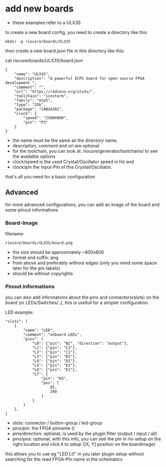 # add new boards
* these examples refer to a ULX3S

to create a new board config, you need to create a directory like this:
```
mkdir -p riocore/boards/ULX3S
```

then create a new board.json file in this directory like this:

cat riocore/boards/ULX3S/board.json
```
{
    "name": "ULX3S",
    "description": "A powerful ECP5 board for open source FPGA development ",
    "comment": "",
    "url": "https://radiona.org/ulx3s/",
    "toolchain": "icestorm",
    "family": "ecp5",
    "type": "25k",
    "package": "CABGA381",
    "clock": {
        "speed": "25000000",
        "pin": "P3"
    }
}
```

* the name must be the same as the directory name,
* description, comment and url are optional
* for the toolchain, you can look at: riocore/generator/toolchains/ to see the available options
* clock/speed is the used Crystal/Oscillator speed in Hz and
* clock/pin the Input-Pin of this Crystal/Oscillator.

that's all you need for a basic configuration

## Advanced

for more advanced configurations, you can add an image of the board and some pinout informations

### Board-Image
filename:
```
riocore/boards/ULX3S/board.png
```

* the size should be approximately ~800x600
* format and suffix: png
* from above and preferably without edges (only you need some space later for the pin-labels)
* should be without copyrights

### Pinout informations

you can also add informations about the pins and connectors(slots) on the board (or LEDs/Switches/..),
this is usefull for a simpler configuration.

LED example:
```
"slots": [
    {
        "name": "LED",
        "comment": "onboard LEDs",
        "pins": {
            "L0": {"pin": "B2", "direction": "output"},
            "L1": {"pin": "C2"},
            "L2": {"pin": "C1"},
            "L3": {"pin": "D2"},
            "L4": {"pin": "D1"},
            "L5": {"pin": "E2"},
            "L6": {"pin": "E1"},
            "L7": {
                "pin": "H3",
                "pos": [
                    85,
                    290
                ]
            }
        }
    },
]
```
* slots: connector / button-group / led-group
* pins/pin: the FPGA pinname ()
* pins/direction: optional, is used by the plugin filter (output / input / all)
* pins/pos: optional, with this info, you can see the pin in rio-setup on the right location and click it to setup ([X, Y] position on the boardimage)

this allows you to use eg "LED:L0" in you later plugin setup without searching for the read FPGA-Pin name in the schematics







